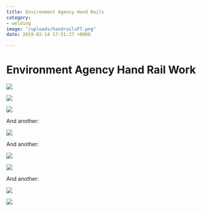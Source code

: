 ```yaml
---
title: Environment Agency Hand Rails
category:
- welding
image: "/uploads/handrailsFT.png"
date: 2019-02-14 17:51:27 +0000

---
```

# Environment Agency Hand Rail Work

![](/uploads/IMG_0804.jpg)

![](/uploads/IMG_0805.jpg)

![](/uploads/IMG_0819.jpg)

And another:

![](/uploads/IMG_0815.jpg)

And another:

![](/uploads/IMG_0866.jpg)

![](/uploads/IMG_0865.jpg)

And another:

![](/uploads/IMG_0974.jpg)

![](/uploads/IMG_0975.jpg)